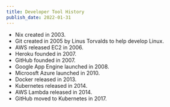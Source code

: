 ```yaml
---
title: Developer Tool History
publish_date: 2022-01-31
---
```


- Nix created in 2003.
- Git created in 2005 by Linus Torvalds to help develop Linux.
- AWS released EC2 in 2006. 
- Heroku founded in 2007.
- GitHub founded in 2007.
- Google App Engine launched in 2008.
- Microosft Azure launched in 2010.  
- Docker released in 2013.
- Kubernetes released in 2014.
- AWS Lambda released in 2014.
- GitHub moved to Kubernetes in 2017.
